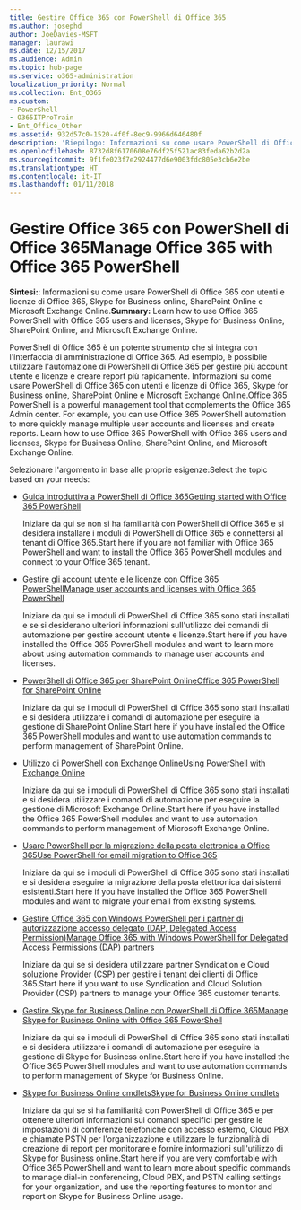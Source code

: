 ```yaml
---
title: Gestire Office 365 con PowerShell di Office 365
ms.author: josephd
author: JoeDavies-MSFT
manager: laurawi
ms.date: 12/15/2017
ms.audience: Admin
ms.topic: hub-page
ms.service: o365-administration
localization_priority: Normal
ms.collection: Ent_O365
ms.custom:
- PowerShell
- O365ITProTrain
- Ent_Office_Other
ms.assetid: 932d57c0-1520-4f0f-8ec9-9966d646480f
description: 'Riepilogo: Informazioni su come usare PowerShell di Office 365 con utenti e licenze di Office 365, Skype for Business online, SharePoint Online e Microsoft Exchange Online.'
ms.openlocfilehash: 8732d8f6170608e76df25f521ac83feda62b2d2a
ms.sourcegitcommit: 9f1fe023f7e2924477d6e9003fdc805e3cb6e2be
ms.translationtype: HT
ms.contentlocale: it-IT
ms.lasthandoff: 01/11/2018
---
```

# <a name="manage-office-365-with-office-365-powershell"></a><span data-ttu-id="fa1b7-103">Gestire Office 365 con PowerShell di Office 365</span><span class="sxs-lookup"><span data-stu-id="fa1b7-103">Manage Office 365 with Office 365 PowerShell</span></span>

 <span data-ttu-id="fa1b7-104">**Sintesi:**: Informazioni su come usare PowerShell di Office 365 con utenti e licenze di Office 365, Skype for Business online, SharePoint Online e Microsoft Exchange Online.</span><span class="sxs-lookup"><span data-stu-id="fa1b7-104">**Summary:** Learn how to use Office 365 PowerShell with Office 365 users and licenses, Skype for Business Online, SharePoint Online, and Microsoft Exchange Online.</span></span>
  
<span data-ttu-id="fa1b7-p101">PowerShell di Office 365 è un potente strumento che si integra con l'interfaccia di amministrazione di Office 365. Ad esempio, è possibile utilizzare l'automazione di PowerShell di Office 365 per gestire più account utente e licenze e creare report più rapidamente. Informazioni su come usare PowerShell di Office 365 con utenti e licenze di Office 365, Skype for Business online, SharePoint Online e Microsoft Exchange Online.</span><span class="sxs-lookup"><span data-stu-id="fa1b7-p101">Office 365 PowerShell is a powerful management tool that complements the Office 365 Admin center. For example, you can use Office 365 PowerShell automation to more quickly manage multiple user accounts and licenses and create reports. Learn how to use Office 365 PowerShell with Office 365 users and licenses, Skype for Business Online, SharePoint Online, and Microsoft Exchange Online.</span></span> 
  
<span data-ttu-id="fa1b7-108">Selezionare l'argomento in base alle proprie esigenze:</span><span class="sxs-lookup"><span data-stu-id="fa1b7-108">Select the topic based on your needs:</span></span>
  
- [<span data-ttu-id="fa1b7-109">Guida introduttiva a PowerShell di Office 365</span><span class="sxs-lookup"><span data-stu-id="fa1b7-109">Getting started with Office 365 PowerShell</span></span>](getting-started-with-office-365-powershell.md)
    
    <span data-ttu-id="fa1b7-110">Iniziare da qui se non si ha familiarità con PowerShell di Office 365 e si desidera installare i moduli di PowerShell di Office 365 e connettersi al tenant di Office 365.</span><span class="sxs-lookup"><span data-stu-id="fa1b7-110">Start here if you are not familiar with Office 365 PowerShell and want to install the Office 365 PowerShell modules and connect to your Office 365 tenant.</span></span>
    
- [<span data-ttu-id="fa1b7-111">Gestire gli account utente e le licenze con Office 365 PowerShell</span><span class="sxs-lookup"><span data-stu-id="fa1b7-111">Manage user accounts and licenses with Office 365 PowerShell</span></span>](manage-user-accounts-and-licenses-with-office-365-powershell.md)
    
    <span data-ttu-id="fa1b7-112">Iniziare da qui se i moduli di PowerShell di Office 365 sono stati installati e se si desiderano ulteriori informazioni sull'utilizzo dei comandi di automazione per gestire account utente e licenze.</span><span class="sxs-lookup"><span data-stu-id="fa1b7-112">Start here if you have installed the Office 365 PowerShell modules and want to learn more about using automation commands to manage user accounts and licenses.</span></span>
    
- <span data-ttu-id="fa1b7-113">[PowerShell di Office 365 per SharePoint Online]((https://technet.microsoft.com/it-IT/library/fp161362.aspx))</span><span class="sxs-lookup"><span data-stu-id="fa1b7-113">[Office 365 PowerShell for SharePoint Online]((https://technet.microsoft.com/it-IT/library/fp161362.aspx))</span></span>
    
    <span data-ttu-id="fa1b7-114">Iniziare da qui se i moduli di PowerShell di Office 365 sono stati installati e si desidera utilizzare i comandi di automazione per eseguire la gestione di SharePoint Online.</span><span class="sxs-lookup"><span data-stu-id="fa1b7-114">Start here if you have installed the Office 365 PowerShell modules and want to use automation commands to perform management of SharePoint Online.</span></span>
    
- [<span data-ttu-id="fa1b7-115">Utilizzo di PowerShell con Exchange Online</span><span class="sxs-lookup"><span data-stu-id="fa1b7-115">Using PowerShell with Exchange Online</span></span>](https://technet.microsoft.com/library/jj200677%28v=exchg.160%29.aspx)
    
    <span data-ttu-id="fa1b7-116">Iniziare da qui se i moduli di PowerShell di Office 365 sono stati installati e si desidera utilizzare i comandi di automazione per eseguire la gestione di Microsoft Exchange Online.</span><span class="sxs-lookup"><span data-stu-id="fa1b7-116">Start here if you have installed the Office 365 PowerShell modules and want to use automation commands to perform management of Microsoft Exchange Online.</span></span>
    
- [<span data-ttu-id="fa1b7-117">Usare PowerShell per la migrazione della posta elettronica a Office 365</span><span class="sxs-lookup"><span data-stu-id="fa1b7-117">Use PowerShell for email migration to Office 365</span></span>](use-powershell-for-email-migration-to-office-365.md)
    
    <span data-ttu-id="fa1b7-118">Iniziare da qui se i moduli di PowerShell di Office 365 sono stati installati e si desidera eseguire la migrazione della posta elettronica dai sistemi esistenti.</span><span class="sxs-lookup"><span data-stu-id="fa1b7-118">Start here if you have installed the Office 365 PowerShell modules and want to migrate your email from existing systems.</span></span> 
    
- [<span data-ttu-id="fa1b7-119">Gestire Office 365 con Windows PowerShell per i partner di autorizzazione accesso delegato (DAP, Delegated Access Permission)</span><span class="sxs-lookup"><span data-stu-id="fa1b7-119">Manage Office 365 with Windows PowerShell for Delegated Access Permissions (DAP) partners</span></span>](manage-office-365-with-windows-powershell-for-delegated-access-permissions-dap-p.md)
    
    <span data-ttu-id="fa1b7-120">Iniziare da qui se si desidera utilizzare partner Syndication e Cloud soluzione Provider (CSP) per gestire i tenant dei clienti di Office 365.</span><span class="sxs-lookup"><span data-stu-id="fa1b7-120">Start here if you want to use Syndication and Cloud Solution Provider (CSP) partners to manage your Office 365 customer tenants.</span></span> 
    
- [<span data-ttu-id="fa1b7-121">Gestire Skype for Business Online con PowerShell di Office 365</span><span class="sxs-lookup"><span data-stu-id="fa1b7-121">Manage Skype for Business Online with Office 365 PowerShell</span></span>](manage-skype-for-business-online-with-office-365-powershell.md)
    
    <span data-ttu-id="fa1b7-122">Iniziare da qui se i moduli di PowerShell di Office 365 sono stati installati e si desidera utilizzare i comandi di automazione per eseguire la gestione di Skype for Business online.</span><span class="sxs-lookup"><span data-stu-id="fa1b7-122">Start here if you have installed the Office 365 PowerShell modules and want to use automation commands to perform management of Skype for Business Online.</span></span>
    
- <span data-ttu-id="fa1b7-123">[Skype for Business Online cmdlets]((http://technet.microsoft.com/library/141fbda3-992a-4eeb-9352-c6b0ffd760f6.aspx))</span><span class="sxs-lookup"><span data-stu-id="fa1b7-123">[Skype for Business Online cmdlets]((http://technet.microsoft.com/library/141fbda3-992a-4eeb-9352-c6b0ffd760f6.aspx))</span></span>
    
    <span data-ttu-id="fa1b7-124">Iniziare da qui se si ha familiarità con PowerShell di Office 365 e per ottenere ulteriori informazioni sui comandi specifici per gestire le impostazioni di conferenze telefoniche con accesso esterno, Cloud PBX e chiamate PSTN per l'organizzazione e utilizzare le funzionalità di creazione di report per monitorare e fornire informazioni sull'utilizzo di Skype for Business online.</span><span class="sxs-lookup"><span data-stu-id="fa1b7-124">Start here if you are very comfortable with Office 365 PowerShell and want to learn more about specific commands to manage dial-in conferencing, Cloud PBX, and PSTN calling settings for your organization, and use the reporting features to monitor and report on Skype for Business Online usage.</span></span>
    

